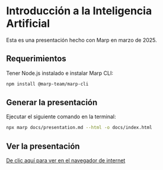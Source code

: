 # Introducción a la Inteligencia Artificial

Esta es una presentación hecho con Marp en marzo de 2025.

## Requerimientos

Tener Node.js instalado e instalar Marp CLI:

```bash
npm install @marp-team/marp-cli
```

## Generar la presentación

Ejecutar el siguiente comando en la terminal:

```bash
npx marp docs/presentation.md --html -o docs/index.html
```

## Ver la presentación

[De clic aquí para ver en el navegador de internet](https://guivaloz.github.io/presentacion-2025-03-inteligencia-artificial/)
